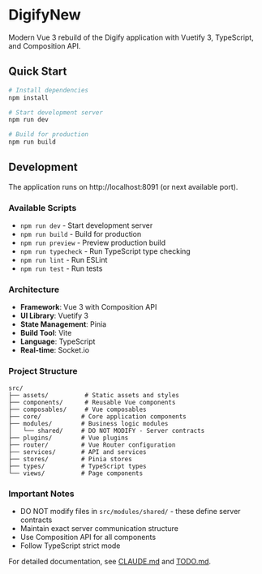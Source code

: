 # DigifyNew

Modern Vue 3 rebuild of the Digify application with Vuetify 3, TypeScript, and Composition API.

## Quick Start

```bash
# Install dependencies
npm install

# Start development server
npm run dev

# Build for production
npm run build
```

## Development

The application runs on http://localhost:8091 (or next available port).

### Available Scripts

- `npm run dev` - Start development server
- `npm run build` - Build for production
- `npm run preview` - Preview production build
- `npm run typecheck` - Run TypeScript type checking
- `npm run lint` - Run ESLint
- `npm run test` - Run tests

### Architecture

- **Framework**: Vue 3 with Composition API
- **UI Library**: Vuetify 3
- **State Management**: Pinia
- **Build Tool**: Vite
- **Language**: TypeScript
- **Real-time**: Socket.io

### Project Structure

```
src/
├── assets/          # Static assets and styles
├── components/      # Reusable Vue components
├── composables/     # Vue composables
├── core/           # Core application components
├── modules/        # Business logic modules
│   └── shared/     # DO NOT MODIFY - Server contracts
├── plugins/        # Vue plugins
├── router/         # Vue Router configuration
├── services/       # API and services
├── stores/         # Pinia stores
├── types/          # TypeScript types
└── views/          # Page components
```

### Important Notes

- DO NOT modify files in `src/modules/shared/` - these define server contracts
- Maintain exact server communication structure
- Use Composition API for all components
- Follow TypeScript strict mode

For detailed documentation, see [CLAUDE.md](./CLAUDE.md) and [TODO.md](./TODO.md).